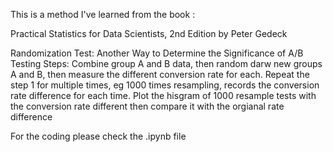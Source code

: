 This is a method I've learned from the book : 

Practical Statistics for Data Scientists, 2nd Edition by Peter Gedeck


Randomization Test: Another Way to Determine the Significance of A/B Testing
Steps:
Combine group A and B data, then random darw new groups A and B, then measure the different conversion rate for each.
Repeat the step 1 for multiple times, eg 1000 times resampling, records the conversion rate difference for each time.
Plot the hisgram of 1000 resample tests with the conversion rate different then compare it with the orgianal rate difference

For the coding please check the .ipynb file 
